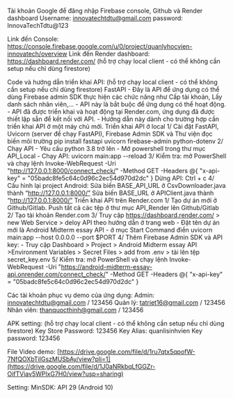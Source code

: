 Tài khoản Google để đăng nhập Firebase console, Github và Render dashboard
	Username: innovatechtdtu@gmail.com
	password: InnovaTechTdtu@123
	
Link đến Console: https://console.firebase.google.com/u/0/project/quanlyhocvien-innovatech/overview
Link đến Render dashboard: https://dashboard.render.com/  (hỗ trợ chạy local client - có thể không cần setup nếu chỉ dùng firestore)


Code và hướng dẫn triển khai API: (hỗ trợ chạy local client - có thể không cần setup nếu chỉ dùng firestore)
     FastAPI
	- Đây là API để ứng dụng có thể dùng Firebase admin SDK thực hiện các chức năng như Cấp tài khoản, Lấy danh sách nhân viên,...
	- API này là bắt buộc để ứng dụng có thể hoạt động.
	- API đã được triển khai và hoạt động tại Render.com, ứng dụng đã được thiết lập sẵn để kết nối với API.
        - Hướng dẫn này dành cho trường hợp cần triển khai API ở một máy chủ mới.
     Triển khai API ở local
	1/ Cài đặt FastAPI, Uvicorn (server để chạy FastAPI), Firebase Admin SDK và Thư viện đọc biến môi trường
		pip install fastapi uvicorn firebase-admin python-dotenv
	2/ Chạy API
		- Yêu cầu python 3.8 trở lên
		- Mở powershell trong thư mục API_Local
		- Chạy API: 
			uvicorn main:app --reload
 	3/ Kiểm tra: mở PowerShell và chạy lệnh
		Invoke-WebRequest -Uri "http://127.0.0.1:8000/connect_check/" -Method GET -Headers @{ "x-api-key" = "05badc8fe5c64c0d96c2ec54d970d2dc" }
		Dừng API: Ctrl + c
	4/ Cấu hình lại project Android:
		Sửa biến BASE_API_URL ở CsvDownloader.java thành “http://127.0.0.1:8000/”
		Sửa biến BASE_URL ở APIClient.java thành “http://127.0.0.1:8000/”
     Triển khai API trên Render.com
	1/ Tạo dự án mới ở Github/Gitlab. Push tất cả các tệp ở thư mục API_Render lên Github/Gitlab
	2/ Tạo tài khoản Render.com
	3/ Truy cập https://dashboard.render.com/ > new Web Service > deloy API theo hướng dẫn ở trang web 
		- Đặt tên dự án mới là Android Midterm essay API
		- ở mục Start Command điền uvicorn main:app --host 0.0.0.0 --port $PORT
	4/ Thêm Firebase Admin SDK và API key: 
		- Truy cập Dashboard > Project > Android Midterm essay API  >Environment Variables  > Secret Files > add from .env > tải lên tệp secret_key.env
	5/ Kiểm tra: mở PowerShell và chạy lệnh
		Invoke-WebRequest -Uri "https://android-midterm-essay-api.onrender.com/connect_check/" -Method GET -Headers @{ "x-api-key" = "05badc8fe5c64c0d96c2ec54d970d2dc" }

Các tài khoản phục vụ demo của ứng dụng:
	Admin: innovatechtdtu@gmail.com / 123456
	Quản lý: tatriet16@gmail.com / 123456
	Nhân viên: thanquocthinh@gmail.com / 123456
	
APK setting:  (hỗ trợ chạy local client - có thể không cần setup nếu chỉ dùng firestore)
	Key Store Password: 123456
	Key Alias: quanlisinhvien
	Key password: 123456
	
File Video demo:
	[https://drive.google.com/file/d/1ru7qtx5qpofW-7NfQOXbTilGszMUSbAy/view?pli=1](https://drive.google.com/file/d/1J0aNRkbqLfGGZr-OifTViav5WPlxG7H0/view?usp=sharing)

Setting:
	MinSDK: API 29 (Android 10)
